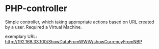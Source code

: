 # PHP-controller
Simple controller, which taking appropriate actions based on URL created by a user.
Required a Virtual Machine.

exemplary URL:
http://192.168.33.100/ShowDataFromWWW/showCurrencyFromNBP
